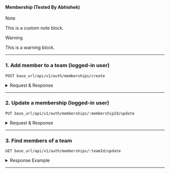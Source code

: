 
#### Membership (Tested By Abhishek)

> [!NOTE]  
> This is a custom note block.

> [!WARNING]  
> This is a warning block.

---

### 1. Add member to a team (logged-in user)

```http
POST base_url/api/v1/auth/memberships/create
````

<details>
<summary>Request & Response</summary>

**Request Body:**

* `tenantId` (required, string): reference to tenant.
* `teamId` (required, string): reference to team.
* `userId` (required, string): reference to user.
* `isTL` (optional, boolean, default: `true`): is team lead or not.
* **Login Credential**: JWT session cookies

**Response Example:**

```json
{
  "success": true,
  "message": "Membership created successfully",
  "data": {
    "tenantId": "68cabb0a6eb1ed12b8f93f44",
    "teamId": "68d3c103a65701ea915e6b44",
    "userId": "68c57c09b6b336b4d0c8b045",
    "isTL": true,
    "_id": "68d4028f3fff62b44fe875f1",
    "createdAt": "2025-09-24T14:39:11.378Z",
    "updatedAt": "2025-09-24T14:39:11.378Z",
    "__v": 0
  }
}
```

</details>

---

### 2. Update a membership (logged-in user)

```http
PUT base_url/api/v1/auth/memberships/:membershipId/update
```

<details>
<summary>Request & Response</summary>

**Request Body:**

* `tenantId` (required, string): reference to tenant.
* `teamId` (required, string): reference to team.
* `userId` (required, string): reference to user.
* `isTL` (optional, boolean, default: `true`): is team lead or not.
* **Login Credential**: JWT session cookies

**Response Example:**

```json
{
  "success": true,
  "message": "Membership updated successfully",
  "data": {
    "_id": "68d3f84cbebcd60e76691e95",
    "tenantId": "68cabb0a6eb1ed12b8f93f44",
    "teamId": "68c98fe8eb2dcf60741efc27",
    "userId": "68d3f8a0d5cbb3c59c57531a",
    "isTL": false,
    "createdAt": "2025-09-24T13:55:24.258Z",
    "updatedAt": "2025-09-24T14:52:26.702Z",
    "__v": 0
  }
}
```

</details>

---

### 3. Find members of a team

```http
GET base_url/api/v1/auth/memberships/:teamId/update
```

<details>
<summary>Response Example</summary>

```json
{
  "success": true,
  "message": "Memberships retrieved successfully",
  "data": [
    {
      "_id": "68d402493fff62b44fe875ed",
      "tenantId": { "name": "test" },
      "teamId": "68d3c103a65701ea915e6b44",
      "userId": { "email": "test@gmail.com", "username": "test" },
      "isTL": true,
      "createdAt": "2025-09-24T14:38:01.255Z",
      "updatedAt": "2025-09-24T14:38:01.255Z",
      "__v": 0
    },
    {
      "_id": "68d4026b3fff62b44fe875ef",
      "tenantId": { "name": "test" },
      "teamId": "68d3c103a65701ea915e6b44",
      "userId": { "email": "bhai605@gmail.com", "username": "bhai" },
      "isTL": true,
      "createdAt": "2025-09-24T14:38:35.317Z",
      "updatedAt": "2025-09-24T14:38:35.317Z",
      "__v": 0
    }
  ]
}
```

</details>

---
